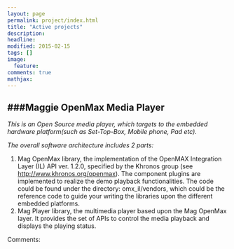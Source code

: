 ```yaml
---
layout: page
permalink: project/index.html
title: "Active projects"
description: 
headline: 
modified: 2015-02-15
tags: []
image: 
  feature: 
comments: true
mathjax: 
---
```


###Maggie OpenMax Media Player
-------------------------------
*This is an Open Source media player, which targets to the embedded hardware platform(such as Set-Top-Box, Mobile phone, Pad etc).*

*The overall software architecture includes 2 parts:*

1. Mag OpenMax library, the implementation of the OpenMAX Integration Layer (IL) API ver. 1.2.0, specified by the Khronos group (see http://www.khronos.org/openmax). The component plugins are implemented to realize the demo playback functionalities. The code could be found under the directory: omx_il/vendors, which could be the reference code to guide your writing the libraries upon the different embedded platforms.
9. Mag Player library, the multimedia player based upon the Mag OpenMax layer. It provides the set of APIs to control the media playback and displays the playing status.

<div class="alert alert-info" role="alert">
    Comments:
</div>